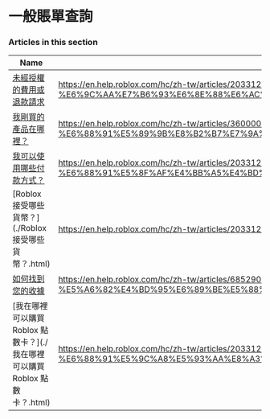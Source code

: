 # 一般賬單查詢  
### Articles in this section
Name|URL
-|-
[未經授權的費用或退款請求](./未經授權的費用或退款請求.html) |https://en.help.roblox.com/hc/zh-tw/articles/203312650-%E6%9C%AA%E7%B6%93%E6%8E%88%E6%AC%8A%E7%9A%84%E8%B2%BB%E7%94%A8%E6%88%96%E9%80%80%E6%AC%BE%E8%AB%8B%E6%B1%82
[我剛買的產品在哪裡？](./我剛買的產品在哪裡？.html) |https://en.help.roblox.com/hc/zh-tw/articles/360000230723-%E6%88%91%E5%89%9B%E8%B2%B7%E7%9A%84%E7%94%A2%E5%93%81%E5%9C%A8%E5%93%AA%E8%A3%A1-
[我可以使用哪些付款方式？](./我可以使用哪些付款方式？.html) |https://en.help.roblox.com/hc/zh-tw/articles/203312580-%E6%88%91%E5%8F%AF%E4%BB%A5%E4%BD%BF%E7%94%A8%E5%93%AA%E4%BA%9B%E4%BB%98%E6%AC%BE%E6%96%B9%E5%BC%8F-
[Roblox 接受哪些貨幣？](./Roblox 接受哪些貨幣？.html) |https://en.help.roblox.com/hc/zh-tw/articles/203312600-Roblox-%E6%8E%A5%E5%8F%97%E5%93%AA%E4%BA%9B%E8%B2%A8%E5%B9%A3-
[如何找到您的收據](./如何找到您的收據.html) |https://en.help.roblox.com/hc/zh-tw/articles/6852905161876-%E5%A6%82%E4%BD%95%E6%89%BE%E5%88%B0%E6%82%A8%E7%9A%84%E6%94%B6%E6%93%9A
[我在哪裡可以購買 Roblox 點數卡？](./我在哪裡可以購買 Roblox 點數卡？.html) |https://en.help.roblox.com/hc/zh-tw/articles/203312720-%E6%88%91%E5%9C%A8%E5%93%AA%E8%A3%A1%E5%8F%AF%E4%BB%A5%E8%B3%BC%E8%B2%B7-Roblox-%E9%BB%9E%E6%95%B8%E5%8D%A1-